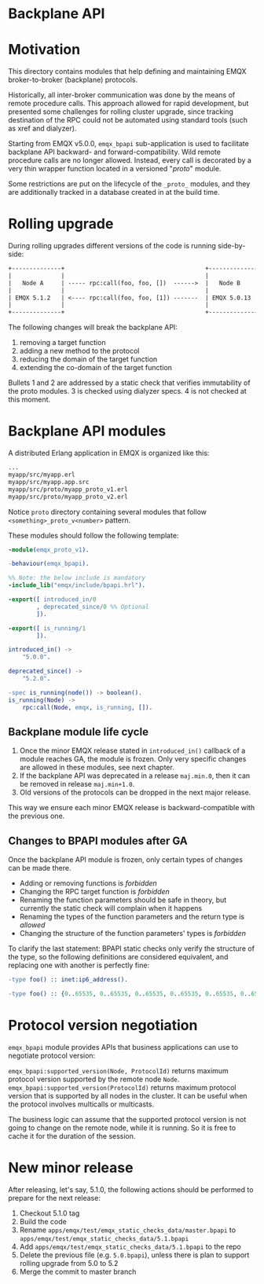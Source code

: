 Backplane API
===

# Motivation

This directory contains modules that help defining and maintaining
EMQX broker-to-broker (backplane) protocols.

Historically, all inter-broker communication was done by the means of
remote procedure calls. This approach allowed for rapid development,
but presented some challenges for rolling cluster upgrade, since
tracking destination of the RPC could not be automated using standard
tools (such as xref and dialyzer).

Starting from EMQX v5.0.0, `emqx_bpapi` sub-application is used to
facilitate backplane API backward- and forward-compatibility. Wild
remote procedure calls are no longer allowed. Instead, every call is
decorated by a very thin wrapper function located in a versioned
"_proto_" module.

Some restrictions are put on the lifecycle of the `_proto_` modules,
and they are additionally tracked in a database created in at the
build time.

# Rolling upgrade

During rolling upgrades different versions of the code is running
side-by-side:

```txt
+--------------+                                        +---------------+
|              |                                        |               |
|   Node A     | ----- rpc:call(foo, foo, [])  ------>  |   Node B      |
|              |                                        |               |
| EMQX 5.1.2   | <---- rpc:call(foo, foo, [1]) -------  | EMQX 5.0.13   |
|              |                                        |               |
+--------------+                                        +---------------+
```

The following changes will break the backplane API:

1. removing a target function
2. adding a new method to the protocol
3. reducing the domain of the target function
4. extending the co-domain of the target function

Bullets 1 and 2 are addressed by a static check that verifies
immutability of the proto modules. 3 is checked using dialyzer
specs. 4 is not checked at this moment.

# Backplane API modules

A distributed Erlang application in EMQX is organized like this:

```txt
...
myapp/src/myapp.erl
myapp/src/myapp.app.src
myapp/src/proto/myapp_proto_v1.erl
myapp/src/proto/myapp_proto_v2.erl
```

Notice `proto` directory containing several modules that follow
`<something>_proto_v<number>` pattern.

These modules should follow the following template:

```erlang
-module(emqx_proto_v1).

-behaviour(emqx_bpapi).

%% Note: the below include is mandatory
-include_lib("emqx/include/bpapi.hrl").

-export([ introduced_in/0
        , deprecated_since/0 %% Optional
        ]).

-export([ is_running/1
        ]).

introduced_in() ->
    "5.0.0".

deprecated_since() ->
    "5.2.0".

-spec is_running(node()) -> boolean().
is_running(Node) ->
    rpc:call(Node, emqx, is_running, []).
```

## Backplane module life cycle

1. Once the minor EMQX release stated in `introduced_in()` callback of
   a module reaches GA, the module is frozen. Only very specific
   changes are allowed in these modules, see next chapter.
2. If the backplane API was deprecated in a release `maj.min.0`, then
   it can be removed in release `maj.min+1.0`.
3. Old versions of the protocols can be dropped in the next major
   release.

This way we ensure each minor EMQX release is backward-compatible with
the previous one.

## Changes to BPAPI modules after GA

Once the backplane API module is frozen, only certain types of changes
can be made there.

- Adding or removing functions is _forbidden_
- Changing the RPC target function is _forbidden_
- Renaming the function parameters should be safe in theory, but
  currently the static check will complain when it happens
- Renaming the types of the function parameters and the return type is
  _allowed_
- Changing the structure of the function parameters' types is
  _forbidden_

To clarify the last statement: BPAPI static checks only verify the
structure of the type, so the following definitions are considered
equivalent, and replacing one with another is perfectly fine:

```erlang
-type foo() :: inet:ip6_address().

-type foo() :: {0..65535, 0..65535, 0..65535, 0..65535, 0..65535, 0..65535, 0..65535, 0..65535}.
```

# Protocol version negotiation

`emqx_bpapi` module provides APIs that business applications can use
to negotiate protocol version:

`emqx_bpapi:supported_version(Node, ProtocolId)` returns maximum
protocol version supported by the remote node
`Node`. `emqx_bpapi:supported_version(ProtocolId)` returns maximum
protocol version that is supported by all nodes in the cluster. It can
be useful when the protocol involves multicalls or multicasts.

The business logic can assume that the supported protocol version is
not going to change on the remote node, while it is running. So it is
free to cache it for the duration of the session.

# New minor release

After releasing, let's say, 5.1.0, the following actions should be performed to prepare for the next release:

1. Checkout 5.1.0 tag
1. Build the code
1. Rename `apps/emqx/test/emqx_static_checks_data/master.bpapi` to `apps/emqx/test/emqx_static_checks_data/5.1.bpapi`
1. Add `apps/emqx/test/emqx_static_checks_data/5.1.bpapi` to the repo
1. Delete the previous file (e.g. `5.0.bpapi`), unless there is plan to support rolling upgrade from 5.0 to 5.2
1. Merge the commit to master branch
